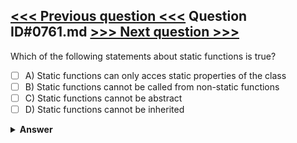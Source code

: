 [<<< Previous question <<<](0760.md)   Question ID#0761.md   [>>> Next question >>>](0762.md)
---

Which of the following statements about static functions is true?

- [ ] A) Static functions can only acces static properties of the class
- [ ] B) Static functions cannot be called from non-static functions
- [ ] C) Static functions cannot be abstract
- [ ] D) Static functions cannot be inherited

<details><summary><b>Answer</b></summary>
<p>
  Answer: <strong>A</strong>
</p>
</details>
